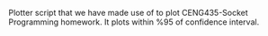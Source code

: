 Plotter script that we have made use of to plot CENG435-Socket Programming homework. It plots within %95 of confidence interval.

